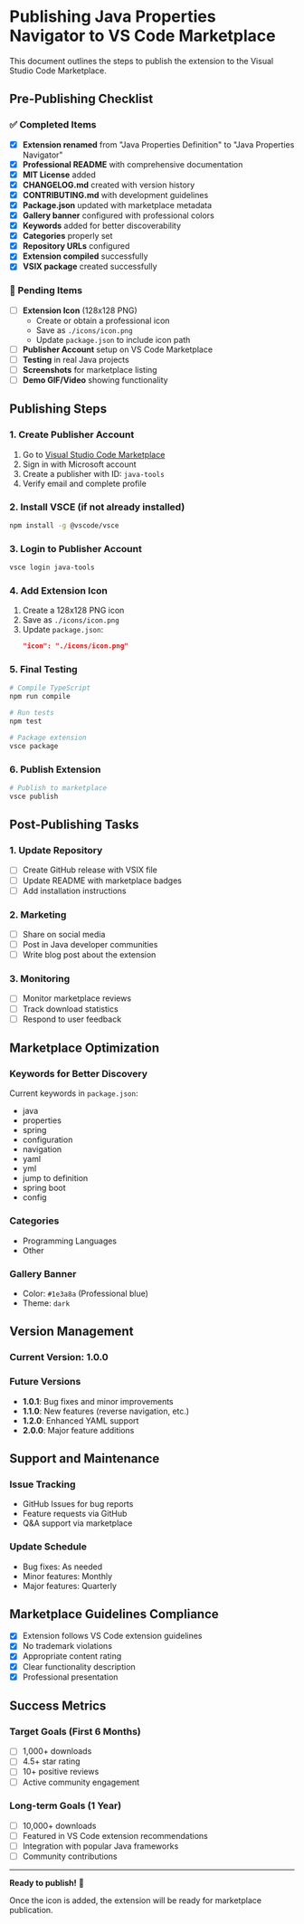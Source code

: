 # Publishing Java Properties Navigator to VS Code Marketplace

This document outlines the steps to publish the extension to the Visual Studio Code Marketplace.

## Pre-Publishing Checklist

### ✅ Completed Items

- [x] **Extension renamed** from "Java Properties Definition" to "Java Properties Navigator"
- [x] **Professional README** with comprehensive documentation
- [x] **MIT License** added
- [x] **CHANGELOG.md** created with version history
- [x] **CONTRIBUTING.md** with development guidelines
- [x] **Package.json** updated with marketplace metadata
- [x] **Gallery banner** configured with professional colors
- [x] **Keywords** added for better discoverability
- [x] **Categories** properly set
- [x] **Repository URLs** configured
- [x] **Extension compiled** successfully
- [x] **VSIX package** created successfully

### 🔄 Pending Items

- [ ] **Extension Icon** (128x128 PNG)
  - Create or obtain a professional icon
  - Save as `./icons/icon.png`
  - Update `package.json` to include icon path
- [ ] **Publisher Account** setup on VS Code Marketplace
- [ ] **Testing** in real Java projects
- [ ] **Screenshots** for marketplace listing
- [ ] **Demo GIF/Video** showing functionality

## Publishing Steps

### 1. Create Publisher Account

1. Go to [Visual Studio Code Marketplace](https://marketplace.visualstudio.com/manage)
2. Sign in with Microsoft account
3. Create a publisher with ID: `java-tools`
4. Verify email and complete profile

### 2. Install VSCE (if not already installed)

```bash
npm install -g @vscode/vsce
```

### 3. Login to Publisher Account

```bash
vsce login java-tools
```

### 4. Add Extension Icon

1. Create a 128x128 PNG icon
2. Save as `./icons/icon.png`
3. Update `package.json`:
   ```json
   "icon": "./icons/icon.png"
   ```

### 5. Final Testing

```bash
# Compile TypeScript
npm run compile

# Run tests
npm test

# Package extension
vsce package
```

### 6. Publish Extension

```bash
# Publish to marketplace
vsce publish
```

## Post-Publishing Tasks

### 1. Update Repository

- [ ] Create GitHub release with VSIX file
- [ ] Update README with marketplace badges
- [ ] Add installation instructions

### 2. Marketing

- [ ] Share on social media
- [ ] Post in Java developer communities
- [ ] Write blog post about the extension

### 3. Monitoring

- [ ] Monitor marketplace reviews
- [ ] Track download statistics
- [ ] Respond to user feedback

## Marketplace Optimization

### Keywords for Better Discovery

Current keywords in `package.json`:
- java
- properties
- spring
- configuration
- navigation
- yaml
- yml
- jump to definition
- spring boot
- config

### Categories

- Programming Languages
- Other

### Gallery Banner

- Color: `#1e3a8a` (Professional blue)
- Theme: `dark`

## Version Management

### Current Version: 1.0.0

### Future Versions

- **1.0.1**: Bug fixes and minor improvements
- **1.1.0**: New features (reverse navigation, etc.)
- **1.2.0**: Enhanced YAML support
- **2.0.0**: Major feature additions

## Support and Maintenance

### Issue Tracking

- GitHub Issues for bug reports
- Feature requests via GitHub
- Q&A support via marketplace

### Update Schedule

- Bug fixes: As needed
- Minor features: Monthly
- Major features: Quarterly

## Marketplace Guidelines Compliance

- [x] Extension follows VS Code extension guidelines
- [x] No trademark violations
- [x] Appropriate content rating
- [x] Clear functionality description
- [x] Professional presentation

## Success Metrics

### Target Goals (First 6 Months)

- [ ] 1,000+ downloads
- [ ] 4.5+ star rating
- [ ] 10+ positive reviews
- [ ] Active community engagement

### Long-term Goals (1 Year)

- [ ] 10,000+ downloads
- [ ] Featured in VS Code extension recommendations
- [ ] Integration with popular Java frameworks
- [ ] Community contributions

---

**Ready to publish!** 🚀

Once the icon is added, the extension will be ready for marketplace publication. 